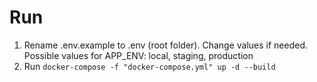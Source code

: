 # Run

1. Rename .env.example to .env (root folder). Change values if needed. Possible values for APP_ENV: local, staging, production
2. Run
`docker-compose -f "docker-compose.yml" up -d --build`